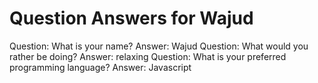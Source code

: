 Question Answers for Wajud
========
Question: What is your name?
Answer: Wajud
Question: What would you rather be doing?
Answer: relaxing
Question: What is your preferred programming language?
Answer: Javascript
